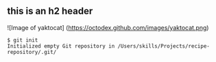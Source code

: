 ## this is an h2 header
![Image of yaktocat] (https://octodex.github.com/images/yaktocat.png)
```
$ git init
Initialized empty Git repository in /Users/skills/Projects/recipe-repository/.git/
```
